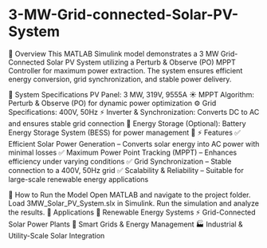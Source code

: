 # 3-MW-Grid-connected-Solar-PV-System
📌 Overview
This MATLAB Simulink model demonstrates a 3 MW Grid-Connected Solar PV System utilizing a Perturb & Observe (PO) MPPT Controller for maximum power extraction. The system ensures efficient energy conversion, grid synchronization, and stable power delivery.

🔹 System Specifications
PV Panel: 3 MW, 319V, 9555A ☀️
MPPT Algorithm: Perturb & Observe (PO) for dynamic power optimization ⚙️
Grid Specifications: 400V, 50Hz ⚡
Inverter & Synchronization: Converts DC to AC and ensures stable grid connection 🔄
Energy Storage (Optional): Battery Energy Storage System (BESS) for power management 🔋
⚡ Features
✅ Efficient Solar Power Generation – Converts solar energy into AC power with minimal losses
✅ Maximum Power Point Tracking (MPPT) – Enhances efficiency under varying conditions
✅ Grid Synchronization – Stable connection to a 400V, 50Hz grid
✅ Scalability & Reliability – Suitable for large-scale renewable energy applications

🚀 How to Run the Model
Open MATLAB and navigate to the project folder.
Load 3MW_Solar_PV_System.slx in Simulink.
Run the simulation and analyze the results.
📌 Applications
🌱 Renewable Energy Systems
⚡ Grid-Connected Solar Power Plants
🔋 Smart Grids & Energy Management
🏭 Industrial & Utility-Scale Solar Integration
